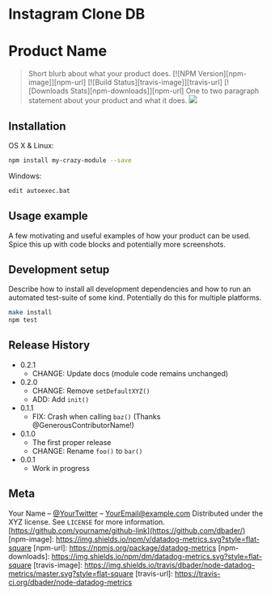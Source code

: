 # Instagram Clone DB



# Product Name
> Short blurb about what your product does.
[![NPM Version][npm-image]][npm-url]
[![Build Status][travis-image]][travis-url]
[![Downloads Stats][npm-downloads]][npm-url]
One to two paragraph statement about your product and what it does.
![](header.png)
## Installation
OS X & Linux:
```sh
npm install my-crazy-module --save
```
Windows:
```sh
edit autoexec.bat
```
## Usage example
A few motivating and useful examples of how your product can be used. Spice this up with code blocks and potentially more screenshots.
## Development setup
Describe how to install all development dependencies and how to run an automated test-suite of some kind. Potentially do this for multiple platforms.
```sh
make install
npm test
```
## Release History
* 0.2.1
    * CHANGE: Update docs (module code remains unchanged)
* 0.2.0
    * CHANGE: Remove `setDefaultXYZ()`
    * ADD: Add `init()`
* 0.1.1
    * FIX: Crash when calling `baz()` (Thanks @GenerousContributorName!)
* 0.1.0
    * The first proper release
    * CHANGE: Rename `foo()` to `bar()`
* 0.0.1
    * Work in progress
## Meta
Your Name – [@YourTwitter](https://twitter.com/dbader_org) – YourEmail@example.com
Distributed under the XYZ license. See ``LICENSE`` for more information.
[https://github.com/yourname/github-link](https://github.com/dbader/)
[npm-image]: https://img.shields.io/npm/v/datadog-metrics.svg?style=flat-square
[npm-url]: https://npmjs.org/package/datadog-metrics
[npm-downloads]: https://img.shields.io/npm/dm/datadog-metrics.svg?style=flat-square
[travis-image]: https://img.shields.io/travis/dbader/node-datadog-metrics/master.svg?style=flat-square
[travis-url]: https://travis-ci.org/dbader/node-datadog-metrics
